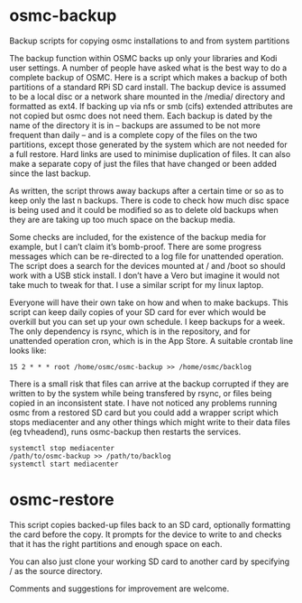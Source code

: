 # osmc-backup
Backup scripts for copying osmc installations to and from system partitions

The backup function within OSMC backs up only your libraries and Kodi user settings. A number of people have asked what is the best way to do a complete backup of OSMC. Here is a script which makes a backup of both partitions of a standard RPi SD card install. The backup device is assumed to be a local disc or a network share mounted in the /media/ directory and formatted as ext4. If backing up via nfs or smb (cifs) extended attributes are not copied but osmc does not need them. Each backup is dated by the name of the directory it is in – backups are assumed to be not more frequent than daily – and is a complete copy of the files on the two partitions, except those generated by the system which are not needed for a full restore. Hard links are used to minimise duplication of files. It can also make a separate copy of just the files that have changed or been added since the last backup.

As written, the script throws away backups after a certain time or so as to keep only the last n backups. There is code to check how much disc space is being used and it could be modified so as to delete old backups when they are are taking up too much space on the backup media.

Some checks are included, for the existence of the backup media for example, but I can’t claim it’s bomb-proof. There are some progress messages which can be re-directed to a log file for unattended operation. The script does a search for the devices mounted at / and /boot so should work with a USB stick install. I don’t have a Vero but imagine it would not take much to tweak for that. I use a similar script for my linux laptop.

Everyone will have their own take on how and when to make backups. This script can keep daily copies of your SD card for ever which would be overkill but you can set up your own schedule. I keep backups for a week. The only dependency is rsync, which is in the repository, and for unattended operation cron, which is in the App Store. A suitable crontab line looks like:

	15 2 * * * root /home/osmc/osmc-backup >> /home/osmc/backlog

There is a small risk that files can arrive at the backup corrupted if they are written to by the system while being transfered by rsync, or files being copied in an inconsistent state. I have not noticed any problems running osmc from a restored SD card but you could add a wrapper script which stops mediacenter and any other things which might write to their data files (eg tvheadend), runs osmc-backup then restarts the services.

	systemctl stop mediacenter
	/path/to/osmc-backup >> /path/to/backlog
	systemctl start mediacenter

# osmc-restore
This script copies backed-up files back to an SD card, optionally formatting the card before the copy. It prompts for the device to write to and checks that it has the right partitions and enough space on each.

You can also just clone your working SD card to another card by specifying / as the source directory.

Comments and suggestions for improvement are welcome.
